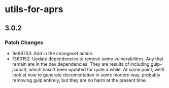 # utils-for-aprs

## 3.0.2

### Patch Changes

- 9e66753: Add in the changeset action.
- f360152: Update dependencies to remove some vulnerabilities. Any that remain are in the dev dependencies. They are results of including gulp-jsdoc3, which hasn't been updated for quite a while. At some point, we'll look at how to generate documentation in some modern way, probably removing gulp entirely, but they are no harm at the present time.
